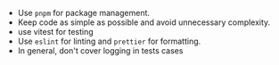 - Use `pnpm` for package management.
- Keep code as simple as possible and avoid unnecessary complexity.
- use vitest for testing
- Use `eslint` for linting and `prettier` for formatting.
- In general, don't cover logging in tests cases
